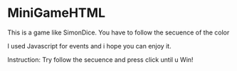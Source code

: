 # MiniGameHTML
This is a game like SimonDice. You have to follow the secuence of the color

I used Javascript for events and i hope you can enjoy it.

Instruction: Try follow the secuence and press click until u Win!